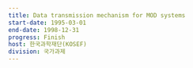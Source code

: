 ```yaml
---
title: Data transmission mechanism for MOD systems
start-date: 1995-03-01
end-date: 1998-12-31
progress: Finish
host: 한국과학재단(KOSEF)
division: 국가과제
---
```


